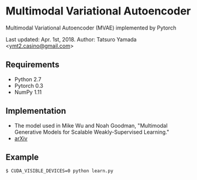 # Multimodal Variational Autoencoder

Multimodal Variational Autoencoder (MVAE) implemented by Pytorch

Last updated: Apr. 1st, 2018.
Author: Tatsuro Yamada <<ymt2.casino@gmail.com>>

## Requirements
- Python 2.7
- Pytorch 0.3
- NumPy 1.11

## Implementation
- The model used in Mike Wu and Noah Goodman, "Multimodal Generative Models for Scalable Weakly-Supervised Learning."
- [arXiv](https://arxiv.org/abs/1802.05335)

## Example
```
$ CUDA_VISIBLE_DEVICES=0 python learn.py
```